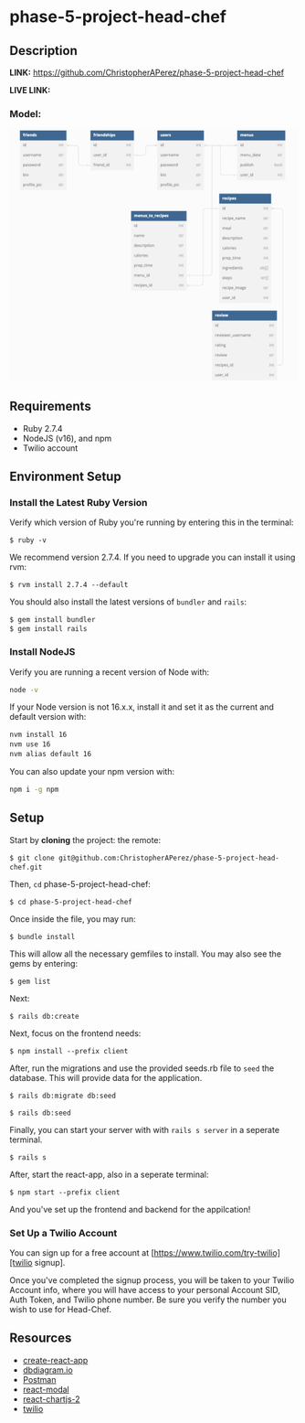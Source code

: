 # phase-5-project-head-chef

## Description


**LINK:** https://github.com/ChristopherAPerez/phase-5-project-head-chef

**LIVE LINK:** 

### Model:

![](client/src/images/Project_Model.png)

## Requirements

- Ruby 2.7.4
- NodeJS (v16), and npm
- Twilio account

## Environment Setup

### Install the Latest Ruby Version

Verify which version of Ruby you're running by entering this in the terminal:

```console
$ ruby -v
```

We recommend version 2.7.4. If you need to upgrade you can install it using rvm:

```console
$ rvm install 2.7.4 --default
```

You should also install the latest versions of `bundler` and `rails`:

```console
$ gem install bundler
$ gem install rails
```

### Install NodeJS

Verify you are running a recent version of Node with:

```sh
node -v
```

If your Node version is not 16.x.x, install it and set it as the current and
default version with:

```sh
nvm install 16
nvm use 16
nvm alias default 16
```

You can also update your npm version with:

```sh
npm i -g npm
```

## Setup

Start by **cloning** the project:
the remote:

```console
$ git clone git@github.com:ChristopherAPerez/phase-5-project-head-chef.git
```

Then, `cd` phase-5-project-head-chef:

```console
$ cd phase-5-project-head-chef
```

Once inside the file, you may run:

```console
$ bundle install
```

This will allow all the necessary gemfiles to install. You may also see the gems by entering:

```console
$ gem list
```

Next:

```console
$ rails db:create
```

Next, focus on the frontend needs:

```console
$ npm install --prefix client
```

After, run the migrations and use the provided seeds.rb file to `seed` the database. This will provide data for the application.

```console
$ rails db:migrate db:seed
```

```console
$ rails db:seed
```

Finally, you can start your server with with `rails s server` in a seperate terminal.

```console
$ rails s
```

After, start the react-app, also in a seperate terminal:

```console
$ npm start --prefix client
```

And you've set up the frontend and backend for the appilcation!

### Set Up a Twilio Account

You can sign up for a free account at [https://www.twilio.com/try-twilio][twilio signup].

[twilio signup]: https://www.twilio.com/try-twilio

Once you've completed the signup process, you will be taken to your Twilio Account info, where you will have access to your personal Account SID, Auth Token, and Twilio phone number. Be sure you verify the number you wish to use for Head-Chef.

## Resources

- [create-react-app][]
- [dbdiagram.io][]
- [Postman][postman download]
- [react-modal][]
- [react-chartjs-2][]
- [twilio][]

[create-react-app]: https://create-react-app.dev/docs/getting-started
[create repo]: https://docs.github.com/en/get-started/quickstart/create-a-repo
[dbdiagram.io]: https://dbdiagram.io/
[postman download]: https://www.postman.com/downloads/
[react-modal]: https://www.npmjs.com/package/react-modal
[react-chartjs-2]: https://react-chartjs-2.js.org/
[twilio]: https://www.twilio.com/try-twilio